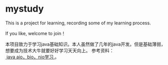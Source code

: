 # mystudy
This is a project for learning, recording some of my learning process.

If you like, welcome to join！

本项目致力于学习java基础知识。本人虽然做了几年的java开发。但是基础薄弱，想要成为技术大牛就要好好学习天天向上。
参考资料：</br>
<a href="http://blog.csdn.net/anxpp">  java aio，bio，nio学习 </a>。
